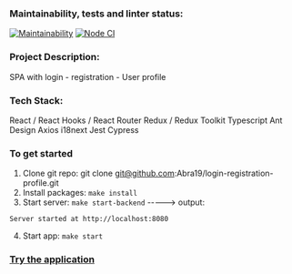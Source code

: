 ### Maintainability, tests and linter status:
[![Maintainability](https://api.codeclimate.com/v1/badges/b20eb909fed645bb591d/maintainability)](https://codeclimate.com/github/Abra19/login-registration-profile/maintainability)
[![Node CI](https://github.com/Abra19/login-registration-profile/actions/workflows/nodeci.yml/badge.svg)](https://github.com/Abra19/login-registration-profile/actions/workflows/nodeci.yml)

### Project Description:
SPA with login - registration - User profile

### Tech Stack:
React / React Hooks / React Router
Redux / Redux Toolkit
Typescript
Ant Design
Axios
i18next
Jest
Cypress

### To get started

1. Clone git repo: git clone git@github.com:Abra19/login-registration-profile.git
2. Install packages: `make install`
3. Start server: `make start-backend` -----> output:

```
Server started at http://localhost:8080 
```

4. Start app: `make start`

### [Try the application](https://login-registration-profile.vercel.app/)